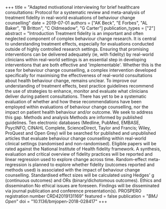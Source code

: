 +++
title = "Adapted motivational interviewing for brief healthcare consultations: Protocol for a systematic review and meta-analysis of treatment fidelity in real-world evaluations of behaviour change counselling"
date = 2019-07-01
authors = ["AK Beck", "E Forbes", "AL Baker", "B Britton", "C Oldmeadow", "G Carter"]
publication_types = ["2"]
abstract = "Introduction Treatment fidelity is an important and often neglected component of complex behaviour change research. It is central to understanding treatment effects, especially for evaluations conducted outside of highly controlled research settings. Ensuring that promising interventions can be delivered adequately (ie, with fidelity) by real-world clinicians within real-world settings is an essential step in developing interventions that are both effective and 'implementable'. Whether this is the case for behaviour change counselling, a complex intervention developed specifically for maximising the effectiveness of real-world consultations about health behaviour change, remains unclear. To improve our understanding of treatment effects, best practice guidelines recommend the use of strategies to enhance, monitor and evaluate what clinicians deliver during patient consultations. There has yet to be a systematic evaluation of whether and how these recommendations have been employed within evaluations of behaviour change counselling, nor the impact on patient health behaviour and/or outcome. We seek to address this gap. Methods and analysis Methods are informed by published guidelines. Ten electronic databases (Medline, PubMed, EMBASE, PsycINFO, CINAHL Complete, ScienceDirect, Taylor and Francis; Wiley, ProQuest and Open Grey) will be searched for published and unpublished articles that evaluate behaviour change counselling within real-world clinical settings (randomised and non-randomised). Eligible papers will be rated against the National Institute of Health fidelity framework. A synthesis, evaluation and critical overview of fidelity practices will be reported and linear regression used to explore change across time. Random-effect meta-regression is planned to explore whether fidelity (outcomes reported and methods used) is associated with the impact of behaviour change counselling. Standardised effect sizes will be calculated using Hedges' g (continuous outcomes) and ORs (binary/dichotomous outcomes). Ethics and dissemination No ethical issues are foreseen. Findings will be disseminated via journal publication and conference presentation(s). PROSPERO registration number CRD42019131169"
featured = false
publication = "*BMJ Open*"
doi = "10.1136/bmjopen-2018-028417"
+++

